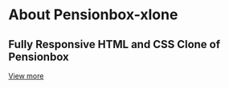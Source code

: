 # About Pensionbox-xlone

## Fully Responsive HTML and CSS Clone of Pensionbox
[View more](https://pensionbox-xlone.netlify.app/)
